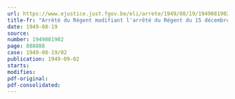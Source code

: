 ```yaml
---
url: https://www.ejustice.just.fgov.be/eli/arrete/1949/08/19/1949081902/justel
title-fr: "Arrêté du Régent modifiant l'arrêté du Régent du 15 décembre 1948, réglant les attributions du Comité du Budget"
date: 1949-08-19
source:
number: 1949081902
page: 888888
case: 1949-08-19/02
publication: 1949-09-02
starts:
modifies:
pdf-original:
pdf-consolidated:
---
```


